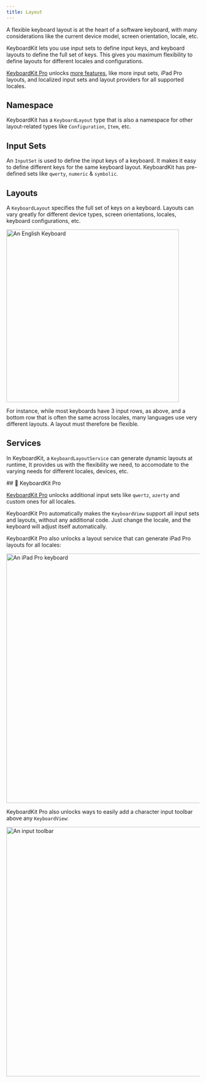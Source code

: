 ```yaml
---
title: Layout
---
```



A flexible keyboard layout is at the heart of a software keyboard, with many considerations like the current device model, screen orientation, locale, etc.

KeyboardKit lets you use input sets to define input keys, and keyboard layouts to define the full set of keys. This gives you maximum flexibility to define layouts for different locales and configurations.

[KeyboardKit Pro][Pro] unlocks [more features](#pro), like more input sets, iPad Pro layouts, and localized input sets and layout providers for all supported locales.


## Namespace

KeyboardKit has a ``KeyboardLayout`` type that is also a namespace for other layout-related types like ``Configuration``, ``Item``, etc.


## Input Sets

An ``InputSet`` is used to define the input keys of a keyboard. It makes it easy to define different keys for the same keyboard layout. KeyboardKit has pre-defined sets like ``qwerty``, ``numeric`` & ``symbolic``.


## Layouts

A ``KeyboardLayout`` specifies the full set of keys on a keyboard. Layouts can vary greatly for different device types, screen orientations, locales, keyboard configurations, etc.

<img width="450" alt="An English Keyboard" src="{{page.assets}}keyboardview-english.jpg" />

For instance, while most keyboards have 3 input rows, as above, and a bottom row that is often the same across locales, many languages use very different layouts. A layout must therefore be flexible.


## Services

In KeyboardKit, a ``KeyboardLayoutService`` can generate dynamic layouts at runtime, It provides us with the flexibility we need, to accomodate to the varying needs for different locales, devices, etc.


<a name="pro">
## 👑 KeyboardKit Pro

[KeyboardKit Pro][Pro] unlocks additional input sets like `qwertz`, `azerty` and custom ones for all locales.

KeyboardKit Pro automatically makes the `KeyboardView` support all input sets and layouts, without any additional code. Just change the locale, and the keyboard will adjust itself automatically.

KeyboardKit Pro also unlocks a layout service that can generate iPad Pro layouts for all locales:

<img width="650" alt="An iPad Pro keyboard" src="{{page.assets}}keyboardview-ipadpro.jpg" />

KeyboardKit Pro also unlocks ways to easily add a character input toolbar above any `KeyboardView`:

<img width="650" alt="An input toolbar" src="{{page.assets}}inputtoolbar-ipadpro.png" />


[Pro]: /pro   
